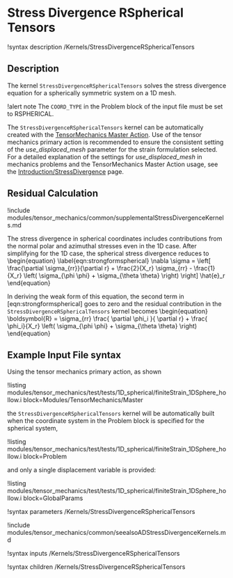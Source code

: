 # Stress Divergence RSpherical Tensors

!syntax description /Kernels/StressDivergenceRSphericalTensors

## Description

The kernel `StressDivergenceRSphericalTensors` solves the stress divergence equation for a
spherically symmetric system on a 1D mesh.

!alert note
The `COORD_TYPE` in the Problem block of the input file must be set to RSPHERICAL.

The `StressDivergenceRSphericalTensors` kernel can be automatically created with the
[TensorMechanics Master Action](/Modules/TensorMechanics/Master/index.md). Use of the tensor
mechanics primary action is recommended to ensure the consistent setting of the *use_displaced_mesh*
parameter for the strain formulation selected.  For a detailed explanation of the settings for
_use_displaced_mesh_ in mechanics problems and the TensorMechanics Master Action usage, see the
[Introduction/StressDivergence](/StressDivergence.md) page.

## Residual Calculation

!include modules/tensor_mechanics/common/supplementalStressDivergenceKernels.md

The stress divergence in spherical coordinates includes contributions from the normal polar and
azimuthal stresses even in the 1D case.  After simplifying for the 1D case, the spherical stress
divergence reduces to
\begin{equation}
\label{eqn:strongformspherical}
\nabla \sigma  =  \left[ \frac{\partial \sigma_{rr}}{\partial r} + \frac{2}{X_r} \sigma_{rr} - \frac{1}{X_r} \left( \sigma_{\phi \phi} + \sigma_{\theta \theta} \right)  \right] \hat{e}_r
\end{equation}

In deriving the weak form of this equation, the second term in [eqn:strongformspherical]
goes to zero and the residual contribution in the `StressDivergenceRSphericalTensors` kernel becomes
\begin{equation}
\boldsymbol{R} = \sigma_{rr} \frac{ \partial \phi_i }{ \partial r} + \frac{ \phi_i}{X_r} \left( \sigma_{\phi \phi} + \sigma_{\theta \theta} \right)
\end{equation}

## Example Input File syntax

Using the tensor mechanics primary action, as shown

!listing modules/tensor_mechanics/test/tests/1D_spherical/finiteStrain_1DSphere_hollow.i
         block=Modules/TensorMechanics/Master

the `StressDivergenceRSphericalTensors` kernel will be automatically built when the coordinate system
in the Problem block is specified for the spherical system,

!listing modules/tensor_mechanics/test/tests/1D_spherical/finiteStrain_1DSphere_hollow.i block=Problem

and only a single displacement variable is provided:

!listing modules/tensor_mechanics/test/tests/1D_spherical/finiteStrain_1DSphere_hollow.i block=GlobalParams

!syntax parameters /Kernels/StressDivergenceRSphericalTensors

!include modules/tensor_mechanics/common/seealsoADStressDivergenceKernels.md

!syntax inputs /Kernels/StressDivergenceRSphericalTensors

!syntax children /Kernels/StressDivergenceRSphericalTensors
